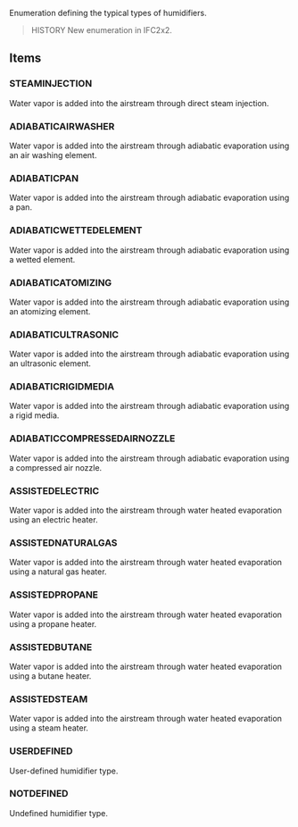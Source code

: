 Enumeration defining the typical types of humidifiers.

<!-- end of short definition -->


> HISTORY New enumeration in IFC2x2.

## Items

### STEAMINJECTION
Water vapor is added into the airstream through direct steam injection.

### ADIABATICAIRWASHER
Water vapor is added into the airstream through adiabatic evaporation using an air washing element.

### ADIABATICPAN
Water vapor is added into the airstream through adiabatic evaporation using a pan.

### ADIABATICWETTEDELEMENT
Water vapor is added into the airstream through adiabatic evaporation using a wetted element.

### ADIABATICATOMIZING
Water vapor is added into the airstream through adiabatic evaporation using an atomizing element.

### ADIABATICULTRASONIC
Water vapor is added into the airstream through adiabatic evaporation using an ultrasonic element.

### ADIABATICRIGIDMEDIA
Water vapor is added into the airstream through adiabatic evaporation using a rigid media.

### ADIABATICCOMPRESSEDAIRNOZZLE
Water vapor is added into the airstream through adiabatic evaporation using a compressed air nozzle.

### ASSISTEDELECTRIC
Water vapor is added into the airstream through water heated evaporation using an electric heater.

### ASSISTEDNATURALGAS
Water vapor is added into the airstream through water heated evaporation using a natural gas heater.

### ASSISTEDPROPANE
Water vapor is added into the airstream through water heated evaporation using a propane heater.

### ASSISTEDBUTANE
Water vapor is added into the airstream through water heated evaporation using a butane heater.

### ASSISTEDSTEAM
Water vapor is added into the airstream through water heated evaporation using a steam heater.

### USERDEFINED
User-defined humidifier type.

### NOTDEFINED
Undefined humidifier type.
